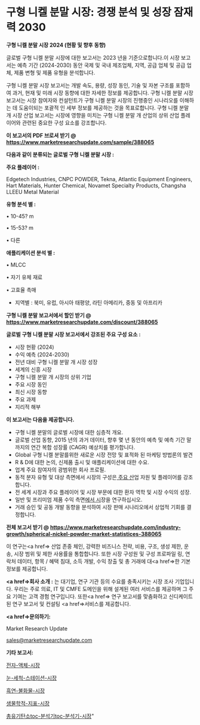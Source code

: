 # 구형 니켈 분말 시장: 경쟁 분석 및 성장 잠재력 2030

<strong>구형 니켈 분말 시장 2024 (현황 및 향후 동향)</strong>

글로벌 구형 니켈 분말 시장에 대한 보고서는 2023 년을 기준으로합니다.이 시장 보고서는 예측 기간 (2024-2030) 동안 국제 및 국내 제조업체, 지역, 공급 업체 및 공급 업체, 제품 변형 및 제품 유형을 분석합니다.

구형 니켈 분말 시장 보고서는 개발 속도, 용량, 성장 동인, 기술 및 자본 구조를 포함하여 과거, 현재 및 미래 시장 동향에 대한 자세한 정보를 제공합니다. 구형 니켈 분말 시장 보고서는 시장 참여자와 컨설턴트가 구형 니켈 분말 시장의 진행중인 시나리오를 이해하는 데 도움이되는 포괄적 인 세부 정보를 제공하는 것을 목표로합니다. 구형 니켈 분말 개 시장 산업 보고서는 시장에 영향을 미치는 구형 니켈 분말 개 산업의 상위 산업 플레이어와 관련된 중요한 구성 요소를 강조합니다.



<strong>이 보고서의 PDF 브로셔 받기 @ <a href=https://www.marketresearchupdate.com/sample/388065>https://www.marketresearchupdate.com/sample/388065</a></strong>



<strong>다음과 같이 분류되는 글로벌 구형 니켈 분말 시장 :</strong>



<strong>주요 플레이어 :</strong>

Edgetech Industries, CNPC POWDER, Tekna, Atlantic Equipment Engineers, Hart Materials, Hunter Chemical, Novamet Specialty Products, Changsha LLEEU Metal Material



<strong>유형 분석 별 :</strong>

• 10-45? m

• 15-53? m

• 다른



<strong>애플리케이션 분석 별 :</strong>

• MLCC

• 자기 유체 재료

• 고효율 촉매

<ul>
  <li>지역별 : 북미, 유럽, 아시아 태평양, 라틴 아메리카, 중동 및 아프리카</li>
</ul>


<strong>구형 니켈 분말 보고서에서 할인 받기 @ <a href=https://www.marketresearchupdate.com/discount/388065>https://www.marketresearchupdate.com/discount/388065</a></strong>



<strong>글로벌 구형 니켈 분말 시장 보고서에서 강조된 주요 구성 요소 :</strong>
<ul>
  <li>시장 현황 (2024)</li>
  <li>수익 예측 (2024-2030)</li>
  <li>전년 대비 구형 니켈 분말 개 시장 성장</li>
  <li>세계의 신흥 시장</li>
  <li>구형 니켈 분말 개 시장의 상위 기업</li>
  <li>주요 시장 동인</li>
  <li>최신 시장 동향</li>
  <li>주요 과제</li>
  <li>지리적 해부</li>
</ul>


<strong>이 보고서는 다음을 제공합니다.</strong>
<ul>
  <li>구형 니켈 분말의 글로벌 시장에 대한 심층적 개요.</li>
  <li>글로벌 산업 동향, 2015 년의 과거 데이터, 향후 몇 년 동안의 예측 및 예측 기간 말까지의 연간 복합 성장률 (CAGR) 예상치를 평가합니다.</li>
  <li>Global 구형 니켈 분말를위한 새로운 시장 전망 및 표적화 된 마케팅 방법론의 발견</li>
  <li>R &amp; D에 대한 논의, 신제품 출시 및 애플리케이션에 대한 수요.</li>
  <li>업계 주요 참여자의 광범위한 회사 프로필.</li>
  <li>동적 분자 유형 및 대상 측면에서 시장의 구성은<a href=> 주요 산</a>업 자원 및 플레이어를 강조합니다.</li>
  <li>전 세계 시장과 주요 플레이어 및 시장 부문에 대한 환자 역학 및 시장 수익의 성장.</li>
  <li>일반 및 프리미엄 제품 수익 측면<a href=>에서 시</a>장을 연구하십시오.</li>
  <li>거래 승인 및 공동 개발 동향을 분석하여 시장 판매 시나리오에서 상업적 기회를 결정합니다.</li>
</ul>



<strong>전체 보고서 받기 @ <a href=https://www.marketresearchupdate.com/industry-growth/spherical-nickel-powder-market-statistices-388065>https://www.marketresearchupdate.com/industry-growth/spherical-nickel-powder-market-statistices-388065</a></strong>

이 연구는<a href=> 산업 존중</a> 체인, 강력한 비즈니스 전략, 비용, 구조, 생성 제한, 운송, 시장 범위 및 제한 사용률을 통합합니다. 또한 시장 구성원 및 구성 프로파일 링, 연락처 데이터, 항목 / 혜택 침대, 소득 개발, 수익 창출 및 총 거래에 대<a href=>한 기본 </a>정보를 제공합니다.



<strong><a href=>회사 소</a>개 :</strong>
는 대기업, 연구 기관 등의 수요를 충족시키는 시장 조사 기업입니다. 우리는 주로 의료, IT 및 CMFE 도메인을 위해 설계된 여러 서비스를 제공하며 그 주요 기여는 고객 경험 연구입니다. 또한<a href=> 연구 보</a>고서를 맞춤화하고 신디케이트 된 연구 보고서 및 컨설팅 <a href=>서비스</a>를 제공합니다.



<strong><a href=>문의하기:</a></strong>

Market Research Update

sales@marketresearchupdate.com



<strong>기타 보고서:</strong>

<a href=https://www.linkedin.com/pulse/전자-액체-시장-동향-및-성장-전망-survey-savvy-insights-360-analysis/>전자-액체-시장</a>

<a href=https://www.linkedin.com/pulse/눈-세척-스테이션-시장-세분화-연구-및-목표-고객2029년-survey-spotlight-pro-24-analysis-imxlf/>눈-세척-스테이션-시장</a>

<a href=https://www.linkedin.com/pulse/흑연-불화물-시장-규모-및-성장-2023-analytics-avenue-adventures-24-ana-iehhf/>흑연-불화물-시장</a>

<a href=https://www.linkedin.com/pulse/생물학적-지표-시장-세분화-연구-및-목표-고객2030년-analytics-avenue-adventures-24-ana-j4oxf/>생물학적-지표-시장</a>

<a href=https://www.linkedin.com/pulse/총유기탄소toc-분석기toc-분석기-시장-규모-및-성장-2023-hqvef/>총유기탄소toc-분석기toc-분석기-시장</a>"
